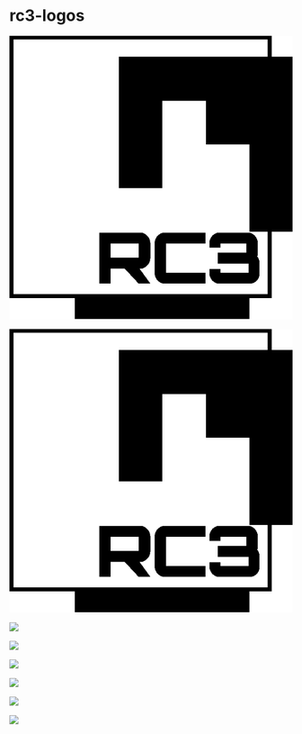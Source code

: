 # rc3-logos

![](/logo1/logo1.png)

![](/logo1/logo1.png)

![](/logo1/logo2.png)

![](/logo1/logo3.png)

![](/logo1/logo4.png)

![](/logo1/logo5.png)

![](/logo1/logo6.png)

![](/logo1/logo7.png)
